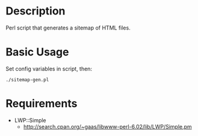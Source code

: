 # Description

Perl script that generates a sitemap of HTML files.

# Basic Usage

Set config variables in script, then:

    ./sitemap-gen.pl

# Requirements

* LWP::Simple
   * http://search.cpan.org/~gaas/libwww-perl-6.02/lib/LWP/Simple.pm
